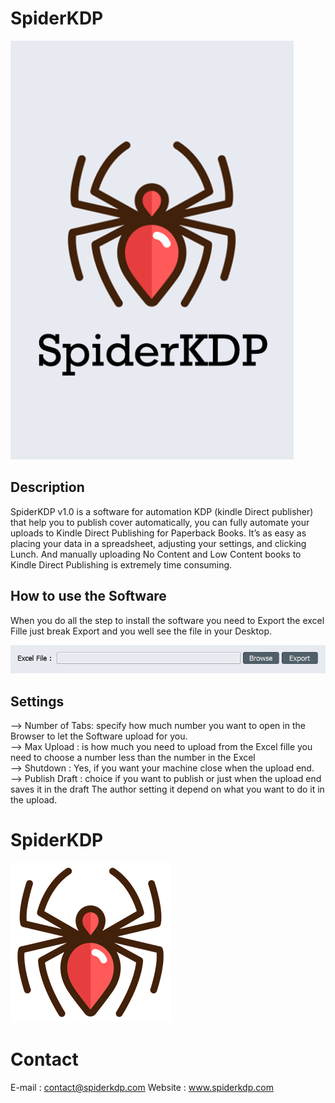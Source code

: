  # SpiderKDP   
![](Screenshot/cover.png)

 ## Description
SpiderKDP v1.0 is a software for automation KDP (kindle Direct publisher) that help you to publish cover automatically, you can fully automate your uploads to Kindle Direct Publishing for Paperback Books.
It’s as easy as placing your data in a spreadsheet, adjusting your settings, and clicking Lunch.
And manually uploading No Content and Low Content books to Kindle Direct Publishing is extremely time consuming.

## How to use the Software 

When you do all the step to install the software you need to Export the excel Fille just break Export and you well see the file in your Desktop.
  
![](Screenshot/Import_Export.PNG)


## Settings
  
--> Number of Tabs: specify how much number you want to open in the Browser to let the Software upload for you.    
--> Max Upload : is how much you need to upload from the Excel fille you need to choose a number less than the number in the Excel  
--> Shutdown : Yes, if you want your machine close when the upload end.                             
--> Publish Draft : choice if you want to publish or just when the upload end saves it in the draft
The author setting it depend on what you want to do it in the upload.

# SpiderKDP  
![](Screenshot/logo_desktop.png) 

# Contact
E-mail : contact@spiderkdp.com
Website : www.spiderkdp.com

